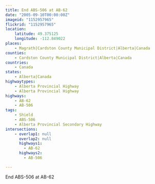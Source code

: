 ```yaml
---
title: End ABS-506 at AB-62
date: "2005-09-10T00:00:00Z"
imageid: "1152957965"
flickrid: "1152957965"
location:
    latitude: 49.375125
    longitude: -112.849022
places:
    - Magrath|Cardston County Municipal District|Alberta|Canada
counties:
    - Cardston County Municipal District|Alberta|Canada
countries:
    - Canada
states:
    - Alberta|Canada
highwaytypes:
    - Alberta Provincial Highway
    - Alberta Provincial Highway
highways:
    - AB-62
    - AB-506
tags:
    - Shield
    - ABS-506
    - Alberta Provincial Secondary Highway
intersections:
    - overlap1: null
      overlap2: null
      highways1:
        - AB-62
      highways2:
        - AB-506

---
```

End ABS-506 at AB-62